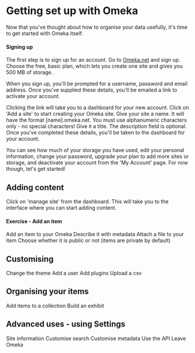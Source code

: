 # Getting set up with Omeka

Now that you've thought about how to organise your data usefully, it's time to get started with Omeka itself. 

#### Signing up
The first step is to sign up for an account. Go to [Omeka.net](omeka.net) and sign up. Choose the free, basic plan, which lets you create one site and gives you 500 MB of storage.

When you sign up, you'll be prompted for a username, password and email address. Once you've supplied these details, you'll be emailed a link to activate your account. 

Clicking the link will take you to a dashboard for your new account. Click on 'Add a site' to start creating your Omeka site.
Give your site a name. It will have the format [name].omeka.net. You must use alphanumeric characters only - no special characters! Give it a title. The description field is optional. Once you've completed these details, you'll be taken to the dashboard for your account.

You can see how much of your storage you have used, edit your personal information, change your password, upgrade your plan to add more sites or storage, and deactivate your account from the 'My Account' page. For now though, let's get started!

## Adding content
Click on 'manage site' from the dashboard. This will take you to the interface where you can start adding content.

#### Exercise - Add an item
Add an item to your Omeka
Describe it with metadata
Attach a file to your item
Choose whether it is public or not (items are private by default)

## Customising

Change the theme
Add a user
Add plugins
Upload a csv

## Organising your items
Add items to a collection
Build an exhibit

## Advanced uses - using Settings
Site information
Customise search
Customise metadata
Use the API
Leave Omeka




